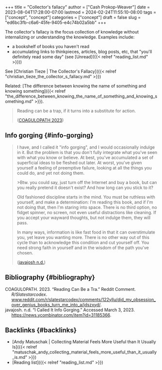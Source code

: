 +++
title = "Collector's fallacy"
author = ["Cash Prokop-Weaver"]
date = 2023-08-04T17:28:00-07:00
lastmod = 2024-02-24T11:55:10-08:00
tags = ["concept", "concept"]
categories = ["concept"]
draft = false
slug = "ed6bc3fb-c6a6-45fe-9405-e4c74b02a5bb"
+++

The collector's fallacy is the focus collection of knowledge without internalizing or understanding the knowledge. Examples include:

-   a bookshelf of books you haven't read
-   accumulating links to thinkpieces, articles, blog posts, etc, that "you'll definitely read some day" (see [Unread]({{< relref "reading_list.md" >}}))

See [Christian Tieze | The Collector's Fallacy]({{< relref "christian_tieze_the_collector_s_fallacy.md" >}})

Related: [The difference between knowing the name of something and knowing something]({{< relref "the_difference_between_knowing_the_name_of_something_and_knowing_something.md" >}}).

> Reading can be a trap, if it turns into a substitute for action.
>
> (<a href="#citeproc_bib_item_1">COAGULOPATH 2023</a>)


## Info gorging {#info-gorging}

> I have, and I called it "info gorging", and I would occasionally indulge in it. But the problem is that you don't fully integrate what you've seen with what you know or believe. At best, you've accumulated a set of superficial ideas to be fleshed out later. At worst, you've given yourself a feeling of preemptive failure, looking at all the things you could do, and yet not doing them.
>
> &gt;Btw. you could say, just turn off the Internet and buy a book, but can you really pretend it doesn't exist? And how long can you stick to it?
>
> Old fashioned discipline starts in the mind. You must be ruthless with yourself, and make a determination: I'm reading this book, and if I'm not doing that, then I'm staring into space. There is no third option, no fidget spinner, no screen, not even useful distractions like cleaning. If you accept your wayward thoughts, but not indulge them, they will pass.
>
> In many ways, information is like fast food in that it can overstimulate you, yet leave you wanting more. There is no other way out of this cycle than to acknowledge this condition and cut yourself off. You need strong faith in yourself and in the wisdom of the path you've chosen.
>
> (<a href="#citeproc_bib_item_2">javajosh n.d.</a>)


## Bibliography {#bibliography}

<style>.csl-entry{text-indent: -1.5em; margin-left: 1.5em;}</style><div class="csl-bib-body">
  <div class="csl-entry"><a id="citeproc_bib_item_1"></a>COAGULOPATH. 2023. “Reading Can Be a Tra.” Reddit Comment. <i>R/Slatestarcodex</i>. <a href="www.reddit.com/r/slatestarcodex/comments/122yllu/did_my_obsession_over_genius_books_turn_me_into_a/jdszxyd/">www.reddit.com/r/slatestarcodex/comments/122yllu/did_my_obsession_over_genius_books_turn_me_into_a/jdszxyd/</a>.</div>
  <div class="csl-entry"><a id="citeproc_bib_item_2"></a>javajosh. n.d. “I Called It Info Gorging.” Accessed March 3, 2023. <a href="https://news.ycombinator.com/item?id=31185366">https://news.ycombinator.com/item?id=31185366</a>.</div>
</div>


## Backlinks {#backlinks}

-   [Andy Matuschak | Collecting Material Feels More Useful than It Usually Is]({{< relref "matuschak_andy_collecting_material_feels_more_useful_than_it_usually_is.md" >}})
-   [Reading list]({{< relref "reading_list.md" >}})
